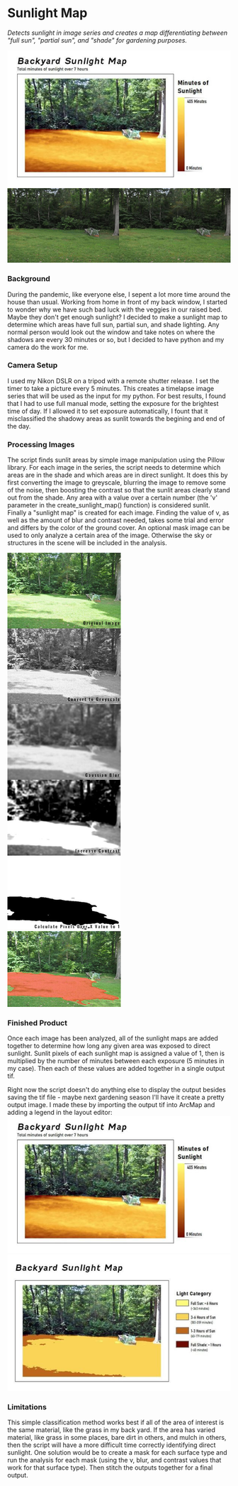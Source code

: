 # Sunlight Map
*Detects sunlight in image series and creates a map differentiating between "full sun", "partial sun", and "shade" for gardening purposes.*

<img src="TotalSunlight.jpg" />
<img src="animation.gif"/>

### Background
During the pandemic, like everyone else, I sepent a lot more time around the house than usual.  Working from home in front of my back window, I started to wonder why we have such bad luck with the veggies in our raised bed.  Maybe they don't get enough sunlight?  I decided to make a sunlight map to determine which areas have full sun, partial sun, and shade lighting.  Any normal person would look out the window and take notes on where the shadows are every 30 minutes or so, but I decided to have python and my camera do the work for me.

### Camera Setup
I used my Nikon DSLR on a tripod with a remote shutter release.  I set the timer to take a picture every 5 minutes.  This creates a timelapse image series that will be used as the input for my python.  For best results, I found that I had to use full manual mode, setting the exposure for the brightest time of day.  If I allowed it to set exposure automatically, I fount that it misclassified the shadowy areas as sunlit towards the begining and end of the day.

### Processing Images
The script finds sunlit areas by simple image manipulation using the Pillow library.  For each image in the series, the script needs to determine which areas are in the shade and which areas are in direct sunlight.  It does this by first converting the image to greyscale, blurring the image to remove some of the noise, then boosting the contrast so that the sunlit areas clearly stand out from the shade.  Any area with a value over a certain number (the 'v' parameter in the create_sunlight_map() function) is considered sunlit.  Finally a "sunlight map" is created for each image.  Finding the value of v, as well as the amount of blur and contrast needed, takes some trial and error and differs by the color of the ground cover.  An optional mask image can be used to only analyze a certain area of the image.  Otherwise the sky or structures in the scene will be included in the analysis.

<img src="Process.jpg" />

### Finished Product
Once each image has been analyzed, all of the sunlight maps are added together to determine how long any given area was exposed to direct sunlight.  Sunlit pixels of each sunlight map is assigned a value of 1, then is multiplied by the number of minutes between each exposure (5 minutes in my case).  Then each of these values are added together in a single output tif.

Right now the script doesn't do anything else to display the output besides saving the tif file - maybe next gardening season I'll have it create a pretty output image.  I made these by importing the output tif into ArcMap and adding a legend in the layout editor:
<img src="TotalSunlight.jpg" />
<img src="SunlightCat.jpg" />

### Limitations
This simple classification method works best if all of the area of interest is the same material, like the grass in my back yard.  If the area has varied material, like grass in some places, bare dirt in others, and mulch in others, then the script will have a more difficult time correctly identifying direct sunlight.  One solution would be to create a mask for each surface type and run the analysis for each mask (using the v, blur, and contrast values that work for that surface type).  Then stitch the outputs together for a final output.
